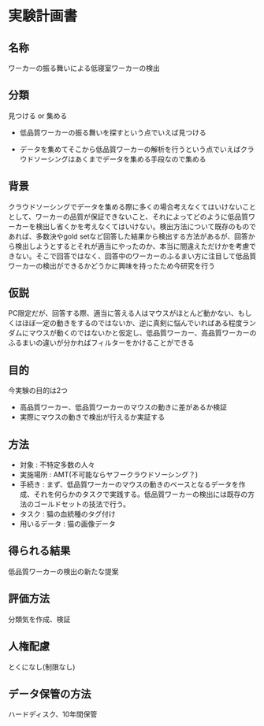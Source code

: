 # 実験計画書

## 名称

ワーカーの振る舞いによる低寝室ワーカーの検出

## 分類

見つける or 集める

- 低品質ワーカーの振る舞いを探すという点でいえば見つける

- データを集めてそこから低品質ワーカーの解析を行うという点でいえばクラウドソーシングはあくまでデータを集める手段なので集める

## 背景

クラウドソーシングでデータを集める際に多くの場合考えなくてはいけないこととして、ワーカーの品質が保証できないこと、それによってどのように低品質ワーカーを検出し省くかを考えなくてはいけない。検出方法について既存のものであれば、多数決やgold setなど回答した結果から検出する方法があるが、回答から検出しようとするとそれが適当にやったのか、本当に間違えただけかを考慮できない。そこで回答ではなく、回答中のワーカーのふるまい方に注目して低品質ワーカーの検出ができるかどうかに興味を持ったため今研究を行う

## 仮説

PC限定だが、回答する際、適当に答える人はマウスがほとんど動かない、もしくはほぼ一定の動きをするのではないか、逆に真剣に悩んでいればある程度ランダムにマウスが動くのではないかと仮定し、低品質ワーカー、高品質ワーカーのふるまいの違いが分かればフィルターをかけることができる

## 目的

今実験の目的は2つ

- 高品質ワーカー、低品質ワーカーのマウスの動きに差があるか検証
- 実際にマウスの動きで検出が行えるか実証する

## 方法

- 対象 : 不特定多数の人々
- 実施場所 : AMT(不可能ならヤフークラウドソーシング？)
- 手続き : まず、低品質ワーカーのマウスの動きのベースとなるデータを作成、それを何らかのタスクで実践する。低品質ワーカーの検出には既存の方法のゴールドセットの技法で行う。
- タスク : 猫の血統種のタグ付け
- 用いるデータ : 猫の画像データ

## 得られる結果

低品質ワーカーの検出の新たな提案

## 評価方法

分類気を作成、検証

## 人権配慮

とくになし(制限なし)

## データ保管の方法

ハードディスク、10年間保管